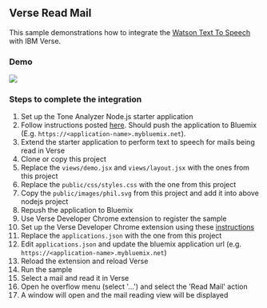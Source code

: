 ## Verse Read Mail

This sample demonstrations how to integrate the [Watson Text To Speech](https://www.ibm.com/watson/developercloud/text-to-speech.html) with IBM Verse.

### Demo

![](/demo.gif)

### Steps to complete the integration

1. Set up the Tone Analyzer Node.js starter application
1. Follow instructions posted [here](https://github.com/watson-developer-cloud/text-to-speech-nodejs). Should push the application to Bluemix (E.g. `https://<application-name>.mybluemix.net`).
1. Extend the starter application to perform text to speech for mails being read in Verse
1. Clone or copy this project
1. Replace the `views/demo.jsx` and `views/layout.jsx` with the ones from this project
1. Replace the `public/css/styles.css` with the one from this project
1. Copy the `public/images/phil.svg` from this project and add it into above nodejs project
1. Repush the application to Bluemix
1. Use Verse Developer Chrome extension to register the sample
1. Set up the Verse Developer Chrome extension using these [instructions](https://doc.cwpcollaboration.com/verse-developer/docs/development)
1. Replace the `applications.json` with the one from this project
1. Edit `applications.json` and update the bluemix application url (e.g. `https://<application-name>.mybluemix.net`)
1. Reload the extension and reload Verse
1. Run the sample
1. Select a mail and read it in Verse
1. Open he overflow menu (select '...') and select the 'Read Mail' action
1. A window will open and the mail reading view will be displayed
